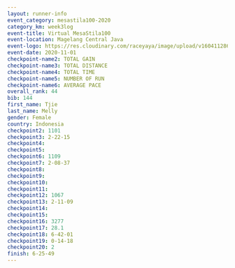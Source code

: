 ```yaml
--- 
layout: runner-info 
event_category: mesastila100-2020 
category_km: week3log 
event-title: Virtual MesaStila100  
event-location: Magelang Central Java 
event-logo: https://res.cloudinary.com/raceyaya/image/upload/v1604112863/3B3F7463-9336-4572-9F07-069DCA7D2527_ndaoxk.jpg 
event-date: 2020-11-01 
checkpoint-name2: TOTAL GAIN 
checkpoint-name3: TOTAL DISTANCE 
checkpoint-name4: TOTAL TIME 
checkpoint-name5: NUMBER OF RUN 
checkpoint-name6: AVERAGE PACE 
overall_rank: 44
bib: 144
first_name: Tjie
last_name: Melly
gender: Female
country: Indonesia
checkpoint2: 1101
checkpoint3: 2-22-15
checkpoint4: 
checkpoint5: 
checkpoint6: 1109
checkpoint7: 2-08-37
checkpoint8: 
checkpoint9: 
checkpoint10: 
checkpoint11: 
checkpoint12: 1067
checkpoint13: 2-11-09
checkpoint14: 
checkpoint15: 
checkpoint16: 3277
checkpoint17: 28.1
checkpoint18: 6-42-01
checkpoint19: 0-14-18
checkpoint20: 2
finish: 6-25-49
--- 
```

